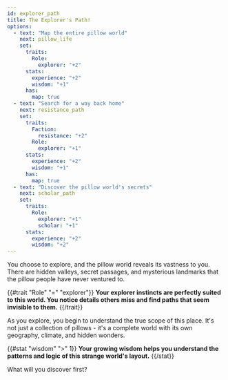```yaml
---
id: explorer_path
title: The Explorer's Path!
options:
  - text: "Map the entire pillow world"
    next: pillow_life
    set:
      traits:
        Role:
          explorer: "+2"
      stats:
        experience: "+2"
        wisdom: "+1"
      has:
        map: true
  - text: "Search for a way back home"
    next: resistance_path
    set:
      traits:
        Faction:
          resistance: "+2"
        Role:
          explorer: "+1"
      stats:
        experience: "+2"
        wisdom: "+1"
      has:
        map: true
  - text: "Discover the pillow world's secrets"
    next: scholar_path
    set:
      traits:
        Role:
          explorer: "+1"
          scholar: "+1"
      stats:
        experience: "+2"
        wisdom: "+2"
---
```


You choose to explore, and the pillow world reveals its vastness to you. There are hidden valleys, secret passages, and mysterious landmarks that the pillow people have never ventured to.

{{#trait "Role" "=" "explorer"}}
**Your explorer instincts are perfectly suited to this world. You notice details others miss and find paths that seem invisible to them.**
{{/trait}}

As you explore, you begin to understand the true scope of this place. It's not just a collection of pillows - it's a complete world with its own geography, climate, and hidden wonders.

{{#stat "wisdom" ">" 1}}
**Your growing wisdom helps you understand the patterns and logic of this strange world's layout.**
{{/stat}}

What will you discover first?